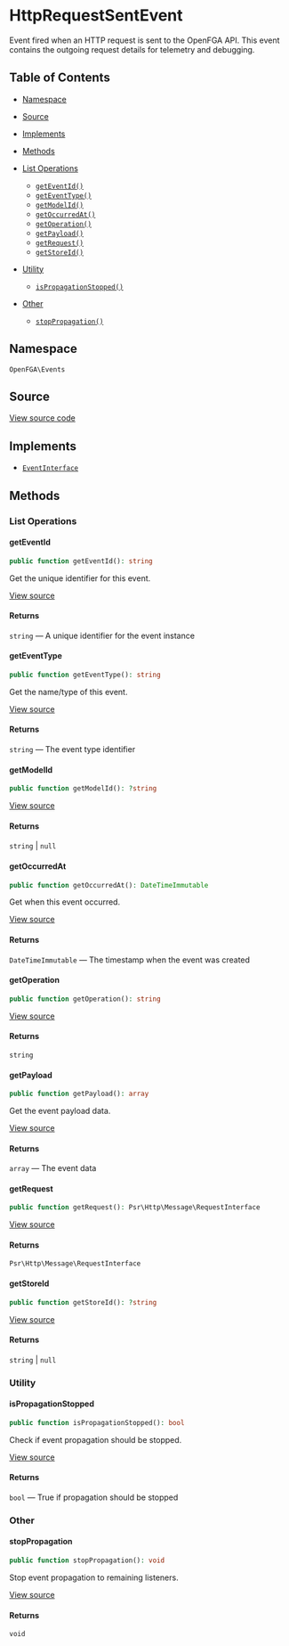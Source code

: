 # HttpRequestSentEvent

Event fired when an HTTP request is sent to the OpenFGA API. This event contains the outgoing request details for telemetry and debugging.

## Table of Contents

- [Namespace](#namespace)
- [Source](#source)
- [Implements](#implements)
- [Methods](#methods)

- [List Operations](#list-operations)
  - [`getEventId()`](#geteventid)
  - [`getEventType()`](#geteventtype)
  - [`getModelId()`](#getmodelid)
  - [`getOccurredAt()`](#getoccurredat)
  - [`getOperation()`](#getoperation)
  - [`getPayload()`](#getpayload)
  - [`getRequest()`](#getrequest)
  - [`getStoreId()`](#getstoreid)
- [Utility](#utility)
  - [`isPropagationStopped()`](#ispropagationstopped)
- [Other](#other)
  - [`stopPropagation()`](#stoppropagation)

## Namespace

`OpenFGA\Events`

## Source

[View source code](https://github.com/evansims/openfga-php/blob/main/src/Events/HttpRequestSentEvent.php)

## Implements

- [`EventInterface`](EventInterface.md)

## Methods

### List Operations

#### getEventId

```php
public function getEventId(): string

```

Get the unique identifier for this event.

[View source](https://github.com/evansims/openfga-php/blob/main/src/Events/AbstractEvent.php#L37)

#### Returns

`string` — A unique identifier for the event instance

#### getEventType

```php
public function getEventType(): string

```

Get the name/type of this event.

[View source](https://github.com/evansims/openfga-php/blob/main/src/Events/AbstractEvent.php#L43)

#### Returns

`string` — The event type identifier

#### getModelId

```php
public function getModelId(): ?string

```

[View source](https://github.com/evansims/openfga-php/blob/main/src/Events/HttpRequestSentEvent.php#L33)

#### Returns

`string` &#124; `null`

#### getOccurredAt

```php
public function getOccurredAt(): DateTimeImmutable

```

Get when this event occurred.

[View source](https://github.com/evansims/openfga-php/blob/main/src/Events/AbstractEvent.php#L49)

#### Returns

`DateTimeImmutable` — The timestamp when the event was created

#### getOperation

```php
public function getOperation(): string

```

[View source](https://github.com/evansims/openfga-php/blob/main/src/Events/HttpRequestSentEvent.php#L38)

#### Returns

`string`

#### getPayload

```php
public function getPayload(): array

```

Get the event payload data.

[View source](https://github.com/evansims/openfga-php/blob/main/src/Events/AbstractEvent.php#L55)

#### Returns

`array` — The event data

#### getRequest

```php
public function getRequest(): Psr\Http\Message\RequestInterface

```

[View source](https://github.com/evansims/openfga-php/blob/main/src/Events/HttpRequestSentEvent.php#L43)

#### Returns

`Psr\Http\Message\RequestInterface`

#### getStoreId

```php
public function getStoreId(): ?string

```

[View source](https://github.com/evansims/openfga-php/blob/main/src/Events/HttpRequestSentEvent.php#L48)

#### Returns

`string` &#124; `null`

### Utility

#### isPropagationStopped

```php
public function isPropagationStopped(): bool

```

Check if event propagation should be stopped.

[View source](https://github.com/evansims/openfga-php/blob/main/src/Events/AbstractEvent.php#L61)

#### Returns

`bool` — True if propagation should be stopped

### Other

#### stopPropagation

```php
public function stopPropagation(): void

```

Stop event propagation to remaining listeners.

[View source](https://github.com/evansims/openfga-php/blob/main/src/Events/AbstractEvent.php#L67)

#### Returns

`void`
